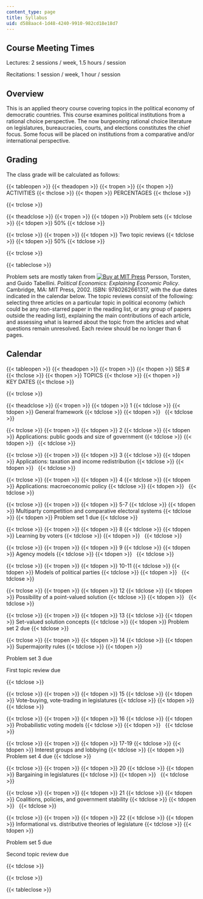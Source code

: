 ```yaml
---
content_type: page
title: Syllabus
uid: d588aac4-1d48-4240-9910-982cd18e18d7
---
```


Course Meeting Times
--------------------

Lectures: 2 sessions / week, 1.5 hours / session

Recitations: 1 session / week, 1 hour / session

Overview
--------

This is an applied theory course covering topics in the political economy of democratic countries. This course examines political institutions from a rational choice perspective. The now burgeoning rational choice literature on legislatures, bureaucracies, courts, and elections constitutes the chief focus. Some focus will be placed on institutions from a comparative and/or international perspective.

Grading
-------

The class grade will be calculated as follows:

{{< tableopen >}}
{{< theadopen >}}
{{< tropen >}}
{{< thopen >}}
ACTIVITIES
{{< thclose >}}
{{< thopen >}}
PERCENTAGES
{{< thclose >}}

{{< trclose >}}

{{< theadclose >}}
{{< tropen >}}
{{< tdopen >}}
Problem sets
{{< tdclose >}}
{{< tdopen >}}
50%
{{< tdclose >}}

{{< trclose >}}
{{< tropen >}}
{{< tdopen >}}
Two topic reviews
{{< tdclose >}}
{{< tdopen >}}
50%
{{< tdclose >}}

{{< trclose >}}

{{< tableclose >}}

Problem sets are mostly taken from [![Buy at MIT Press](/images/mp_logo.gif)](https://mitpress.mit.edu/9780262661317) Persson, Torsten, and Guido Tabellini. _Political Economics: Explaining Economic Policy_. Cambridge, MA: MIT Press, 2002. ISBN: 9780262661317, with the due dates indicated in the calendar below. The topic reviews consist of the following: selecting three articles on a particular topic in political economy (which could be any non-starred paper in the reading list, or any group of papers outside the reading list), explaining the main contributions of each article, and assessing what is learned about the topic from the articles and what questions remain unresolved. Each review should be no longer than 6 pages.

Calendar
--------

{{< tableopen >}}
{{< theadopen >}}
{{< tropen >}}
{{< thopen >}}
SES #
{{< thclose >}}
{{< thopen >}}
TOPICS
{{< thclose >}}
{{< thopen >}}
KEY DATES
{{< thclose >}}

{{< trclose >}}

{{< theadclose >}}
{{< tropen >}}
{{< tdopen >}}
1
{{< tdclose >}}
{{< tdopen >}}
General framework
{{< tdclose >}}
{{< tdopen >}}
 
{{< tdclose >}}

{{< trclose >}}
{{< tropen >}}
{{< tdopen >}}
2
{{< tdclose >}}
{{< tdopen >}}
Applications: public goods and size of government
{{< tdclose >}}
{{< tdopen >}}
 
{{< tdclose >}}

{{< trclose >}}
{{< tropen >}}
{{< tdopen >}}
3
{{< tdclose >}}
{{< tdopen >}}
Applications: taxation and income redistribution
{{< tdclose >}}
{{< tdopen >}}
 
{{< tdclose >}}

{{< trclose >}}
{{< tropen >}}
{{< tdopen >}}
4
{{< tdclose >}}
{{< tdopen >}}
Applications: macroeconomic policy
{{< tdclose >}}
{{< tdopen >}}
 
{{< tdclose >}}

{{< trclose >}}
{{< tropen >}}
{{< tdopen >}}
5-7
{{< tdclose >}}
{{< tdopen >}}
Multiparty competition and comparative electoral systems
{{< tdclose >}}
{{< tdopen >}}
Problem set 1 due
{{< tdclose >}}

{{< trclose >}}
{{< tropen >}}
{{< tdopen >}}
8
{{< tdclose >}}
{{< tdopen >}}
Learning by voters
{{< tdclose >}}
{{< tdopen >}}
 
{{< tdclose >}}

{{< trclose >}}
{{< tropen >}}
{{< tdopen >}}
9
{{< tdclose >}}
{{< tdopen >}}
Agency models
{{< tdclose >}}
{{< tdopen >}}
 
{{< tdclose >}}

{{< trclose >}}
{{< tropen >}}
{{< tdopen >}}
10-11
{{< tdclose >}}
{{< tdopen >}}
Models of political parties
{{< tdclose >}}
{{< tdopen >}}
 
{{< tdclose >}}

{{< trclose >}}
{{< tropen >}}
{{< tdopen >}}
12
{{< tdclose >}}
{{< tdopen >}}
Possibility of a point-valued solution
{{< tdclose >}}
{{< tdopen >}}
 
{{< tdclose >}}

{{< trclose >}}
{{< tropen >}}
{{< tdopen >}}
13
{{< tdclose >}}
{{< tdopen >}}
Set-valued solution concepts
{{< tdclose >}}
{{< tdopen >}}
Problem set 2 due
{{< tdclose >}}

{{< trclose >}}
{{< tropen >}}
{{< tdopen >}}
14
{{< tdclose >}}
{{< tdopen >}}
Supermajority rules
{{< tdclose >}}
{{< tdopen >}}


Problem set 3 due

First topic review due


{{< tdclose >}}

{{< trclose >}}
{{< tropen >}}
{{< tdopen >}}
15
{{< tdclose >}}
{{< tdopen >}}
Vote-buying, vote-trading in legislatures
{{< tdclose >}}
{{< tdopen >}}
 
{{< tdclose >}}

{{< trclose >}}
{{< tropen >}}
{{< tdopen >}}
16
{{< tdclose >}}
{{< tdopen >}}
Probabilistic voting models
{{< tdclose >}}
{{< tdopen >}}
 
{{< tdclose >}}

{{< trclose >}}
{{< tropen >}}
{{< tdopen >}}
17-19
{{< tdclose >}}
{{< tdopen >}}
Interest groups and lobbying
{{< tdclose >}}
{{< tdopen >}}
Problem set 4 due
{{< tdclose >}}

{{< trclose >}}
{{< tropen >}}
{{< tdopen >}}
20
{{< tdclose >}}
{{< tdopen >}}
Bargaining in legislatures
{{< tdclose >}}
{{< tdopen >}}
 
{{< tdclose >}}

{{< trclose >}}
{{< tropen >}}
{{< tdopen >}}
21
{{< tdclose >}}
{{< tdopen >}}
Coalitions, policies, and government stability
{{< tdclose >}}
{{< tdopen >}}
 
{{< tdclose >}}

{{< trclose >}}
{{< tropen >}}
{{< tdopen >}}
22
{{< tdclose >}}
{{< tdopen >}}
Informational vs. distributive theories of legislature
{{< tdclose >}}
{{< tdopen >}}


Problem set 5 due

Second topic review due


{{< tdclose >}}

{{< trclose >}}

{{< tableclose >}}